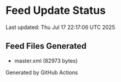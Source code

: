 # Feed Update Status
Last updated: Thu Jul 17 22:17:06 UTC 2025

## Feed Files Generated
- master.xml (82973 bytes)

Generated by GitHub Actions
